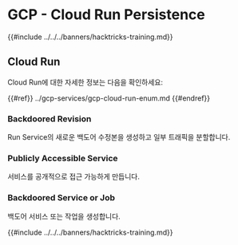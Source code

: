 # GCP - Cloud Run Persistence

{{#include ../../../banners/hacktricks-training.md}}

## Cloud Run

Cloud Run에 대한 자세한 정보는 다음을 확인하세요:

{{#ref}}
../gcp-services/gcp-cloud-run-enum.md
{{#endref}}

### Backdoored Revision

Run Service의 새로운 백도어 수정본을 생성하고 일부 트래픽을 분할합니다.

### Publicly Accessible Service

서비스를 공개적으로 접근 가능하게 만듭니다.

### Backdoored Service or Job

백도어 서비스 또는 작업을 생성합니다.

{{#include ../../../banners/hacktricks-training.md}}
